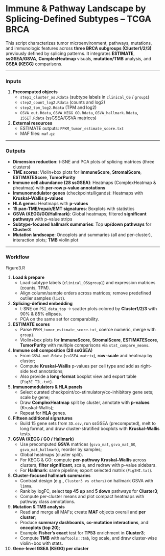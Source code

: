 # Immune & Pathway Landscape by Splicing-Defined Subtypes – TCGA BRCA

This script characterizes tumor microenvironment, pathways, mutations, and immunologic features across **three BRCA subgroups (Cluster1/2/3)** previously defined by splicing patterns. It integrates **ESTIMATE**, **ssGSEA/GSVA**, **ComplexHeatmap** visuals, **mutation/TMB** analysis, and **GSEA (KEGG)** comparisons.

------

### Inputs

1. **Precomputed objects**
   - `step1_cluster_os.Rdata` (subtype labels in `clinical_OS` / `group1`)
   - `step2_count_log2.Rdata` (counts and log2)
   - `step2_tpm_log2.Rdata` (TPM and log2)
   - `GSVA_out.Rdata`, `GSVA_KEGG_GO.Rdata`, `GSVA_hallmark.Rdata`, `15SET.Rdata` (ssGSEA/GSVA matrices)
2. **External resources**
   - ESTIMATE outputs: `FPKM_tumor_estimate_score.txt`
   - MAF files: `maf.gz`

------

### Outputs

- **Dimension reduction**: t-SNE and PCA plots of splicing matrices (three clusters)
- **TME scores**: Violin+box plots for **ImmuneScore**, **StromalScore**, **ESTIMATEScore**, **TumorPurity**
- **Immune cell abundance (28 ssGSEA)**: Heatmaps (ComplexHeatmap & pheatmap) with **per-row p-value annotations**
- **Immunomodulator genes** (checkpoints/ligands): Heatmaps with **Kruskal–Wallis p-values**
- **HLA genes**: Heatmaps with **p-values**
- **15 pan-TME/repair/EMT signatures**: Boxplots with statistics
- **GSVA (KEGG/GO/Hallmark)**: Global heatmaps; filtered **significant pathways** with p-value strips
- **Subtype-focused hallmark summaries**: Top **up/down pathways** for **Cluster3**
- **Mutation landscape**: Oncoplots and summaries (all and per-cluster), interaction plots; **TMB** violin plot

------

### Workflow

Figure3.R

1. **Load & prepare**
   - Load subtype labels (`clinical_OS$group1`) and expression matrices (counts, TPM).
   - Align column/sample orders across matrices; remove predefined outlier samples (`list`).
2. **Splicing-defined embedding**
   - t-SNE on `PSI_data_top` → scatter plots colored by **Cluster1/2/3** with 90% & 85% ellipses.
   - PCA on the same set for comparability.
3. **ESTIMATE scores**
   - Parse `FPKM_tumor_estimate_score.txt`, coerce numeric, merge with `group1`.
   - Violin+box plots for **ImmuneScore**, **StromalScore**, **ESTIMATEScore**, **TumorPurity** with multiple comparisons via `stat_compare_means`.
4. **Immune cell composition (28 ssGSEA)**
   - From `GSVA_out.Rdata` (`ssGSEA_matrix`), **row-scale** and heatmap by cluster;
   - Compute **Kruskal–Wallis** p-values per cell type and add as right-side text annotations;
   - Also provide a **long-format** boxplot view and export table (`Fig3E_TIL.txt`).
5. **Immunomodulators & HLA panels**
   - Select curated checkpoint/co-stimulatory/co-inhibitory gene sets; scale by gene;
   - Draw **ComplexHeatmap** split by cluster, annotate with **p-values** (Kruskal–Wallis);
   - Repeat for **HLA** genes.
6. **Fifteen additional signatures**
   - Build 15 gene sets from `3D.csv`, run ssGSEA (precomputed), melt to long format, and draw cluster-stratified boxplots with **Kruskal–Wallis** tests.
7. **GSVA (KEGG / GO / Hallmark)**
   - Use precomputed **GSVA** matrices (`gsva_mat`, `gsva_mat_GO`, `gsva_mat_hallmark`), reorder by samples;
   - Global heatmaps (cluster split).
   - For KEGG & GO: compute **per-pathway Kruskal–Wallis** across clusters, **filter significant**, scale, and redraw with p-value sidebars.
   - For **Hallmark**: same pipeline; export selected matrix (`Fig3HI.txt`).
8. **Cluster-focused hallmark summaries**
   - Contrast design (e.g., `Cluster3 vs others`) on hallmark GSVA with `limma`.
   - Rank by logFC, select **top 45 up** and **5 down** pathways for **Cluster3**;
   - Compute per-cluster means and plot compact heatmaps with pathway class annotations.
9. **Mutation & TMB analysis**
   - Read and merge all MAFs; create **MAF** objects overall and **per cluster**;
   - Produce **summary dashboards**, **co-mutation interactions**, and **oncoplots (top 20)**;
   - Example **Fisher’s exact** test for **TP53** enrichment in **Cluster3**;
   - Compute **TMB** with `maftools::tmb`, log scale, and draw cluster-wise violin+box with stats.
10. **Gene-level GSEA (KEGG) per cluster**